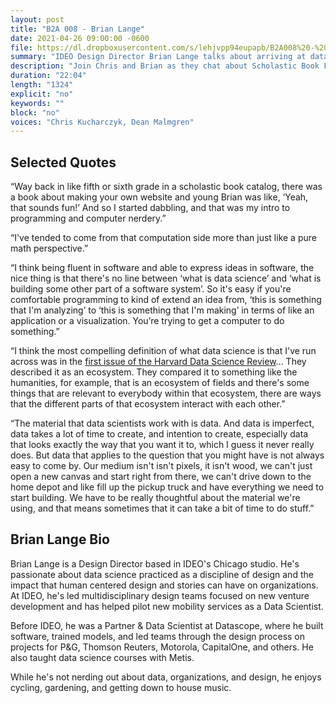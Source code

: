 ```yaml
---
layout: post
title: "B2A 008 - Brian Lange"
date: 2021-04-26 09:00:00 -0600
file: https://dl.dropboxusercontent.com/s/lehjvpp94eupapb/B2A008%20-%20Brian%20Lange.mp3
summary: "IDEO Design Director Brian Lange talks about arriving at data science from a software background."
description: "Join Chris and Brian as they chat about Scholastic Book Fairs, the data science ecosystem, and why data isn't like Home Depot."
duration: "22:04" 
length: "1324"
explicit: "no" 
keywords: ""
block: "no" 
voices: "Chris Kucharczyk, Dean Malmgren"
---
```


## Selected Quotes

“Way back in like fifth or sixth grade in a scholastic book catalog, there was a book about making your own website and young Brian was like, ‘Yeah, that sounds fun!’ And so I started dabbling, and that was my intro to programming and computer nerdery.”

“I've tended to come from that computation side more than just like a pure math perspective.”

“I think being fluent in software and able to express ideas in software, the nice thing is that there's no line between ‘what is data science’ and ‘what is building some other part of a software system’. So it's easy if you're comfortable programming to kind of extend an idea from, ‘this is something that I'm analyzing’ to ‘this is something that I'm making’ in terms of like an application or a visualization. You’re trying to get a computer to do something.”

“I think the most compelling definition of what data science is that I've run across was in the [first issue of the Harvard Data Science Review](https://hdsr.mitpress.mit.edu/pub/jhy4g6eg/release/7?readingCollection=72befc2a)... They described it as an ecosystem. They compared it to something like the humanities, for example, that is an ecosystem of fields and there's some things that are relevant to everybody within that ecosystem, there are ways that the different parts of that ecosystem interact with each other.”

“The material that data scientists work with is data. And data is imperfect, data takes a lot of time to create, and intention to create, especially data that looks exactly the way that you want it to, which I guess it never really does. But data that applies to the question that you might have is not always easy to come by. Our medium isn't isn't pixels, it isn't wood, we can't just open a new canvas and start right from there, we can't drive down to the home depot and like fill up the pickup truck and have everything we need to start building. We have to be really thoughtful about the material we're using, and that means sometimes that it can take a bit of time to do stuff.”

## Brian Lange Bio

Brian Lange is a Design Director based in IDEO's Chicago studio. He's passionate about data science practiced as a discipline of design and the impact that human centered design and stories can have on organizations. At IDEO, he's led multidisciplinary design teams focused on new venture development and has helped pilot new mobility services as a Data Scientist.

Before IDEO, he was a Partner & Data Scientist at Datascope, where he built software, trained models, and led teams through the design process on projects for P&G, Thomson Reuters, Motorola, CapitalOne, and others. He also taught data science courses with Metis.

While he's not nerding out about data, organizations, and design, he enjoys cycling, gardening, and getting down to house music.
